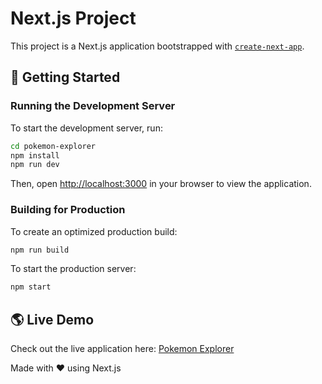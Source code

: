 # Next.js Project

This project is a Next.js application bootstrapped with [`create-next-app`](https://github.com/kapil220/pokemon).

## 🚀 Getting Started

### Running the Development Server
To start the development server, run:
```bash
cd pokemon-explorer  
npm install          
npm run dev          
```
Then, open [http://localhost:3000](http://localhost:3000) in your browser to view the application.

### Building for Production
To create an optimized production build:
```bash
npm run build  
```
To start the production server:
```bash
npm start  
```




## 🌎 Live Demo
Check out the live application here: [Pokemon Explorer](https://pokemon-ebn4ceoo8-kapil220s-projects.vercel.app/)

Made with ❤️ using Next.js

